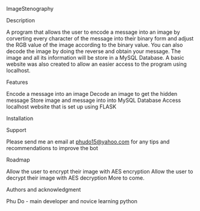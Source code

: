ImageStenography

Description

A program that allows the user to encode a message into an image by corverting every character of the message into their binary form and adjust the RGB value of the image according to the binary value. You can also decode the image by doing the reverse and obtain your message. The image and all its information will be store in a MySQL Database. A basic website was also created to allow an easier access to the program using localhost. 

Features

Encode a message into an image
Decode an image to get the hidden message
Store image and message into into MySQL Database
Access localhost website that is set up using FLASK

Installation



Support

Please send me an email at phudo15@yahoo.com for any tips and recommendations to improve the bot

Roadmap

Allow the user to encrypt their image with AES encryption
Allow the user to decrypt their image with AES decryption
More to come.

Authors and acknowledgment

Phu Do - main developer and novice learning python

